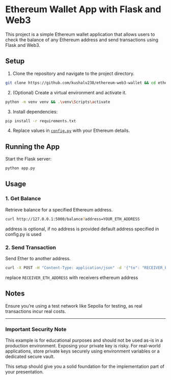 # Ethereum Wallet App with Flask and Web3

This project is a simple Ethereum wallet application that allows users to check the balance of any Ethereum address and send transactions using Flask and Web3.

## Setup

1. Clone the repository and navigate to the project directory.
```bash
git clone https://github.com/kushalv238/ethereum-web3-wallet && cd ethereum-web3-wallet
```

2. (Optional) Create a virtual environment and activate it.
```bash
python -m venv venv && .\venv\Scripts\activate
```

3. Install dependencies:
```bash
pip install -r requirements.txt
```
4. Replace values in [`config.py`](config.py) with your Ethereum details.

## Running the App

Start the Flask server:
```bash
python app.py
```

## Usage

### 1. Get Balance
Retrieve balance for a specified Ethereum address.
```bash
curl http://127.0.0.1:5000/balance?address=YOUR_ETH_ADDRESS
```
address is optional, if no address is provided default address specified in config.py is used

### 2. Send Transaction
Send Ether to another address.
```bash
curl -X POST -H "Content-Type: application/json" -d '{"to": "RECEIVER_ETH_ADDRESS", "amount": 0.01}' http://127.0.0.1:5000/send
```
replace `RECEIVER_ETH_ADDRESS` with receivers ethereum address

## Notes
Ensure you’re using a test network like Sepolia for testing, as real transactions incur real costs.


---

### Important Security Note

This example is for educational purposes and should not be used as-is in a production environment. Exposing your private key is risky. For real-world applications, store private keys securely using environment variables or a dedicated secure vault.

This setup should give you a solid foundation for the implementation part of your presentation.